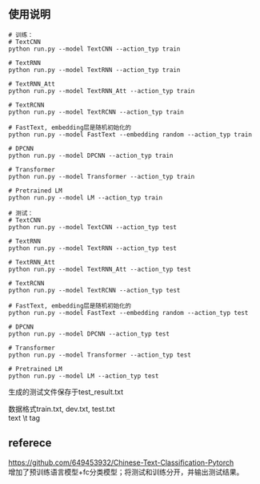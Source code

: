 ## 使用说明
```
# 训练：
# TextCNN
python run.py --model TextCNN --action_typ train

# TextRNN
python run.py --model TextRNN --action_typ train

# TextRNN_Att
python run.py --model TextRNN_Att --action_typ train

# TextRCNN
python run.py --model TextRCNN --action_typ train

# FastText, embedding层是随机初始化的
python run.py --model FastText --embedding random --action_typ train

# DPCNN
python run.py --model DPCNN --action_typ train

# Transformer
python run.py --model Transformer --action_typ train

# Pretrained LM
python run.py --model LM --action_typ train
```

```
# 测试：
# TextCNN
python run.py --model TextCNN --action_typ test

# TextRNN
python run.py --model TextRNN --action_typ test

# TextRNN_Att
python run.py --model TextRNN_Att --action_typ test

# TextRCNN
python run.py --model TextRCNN --action_typ test

# FastText, embedding层是随机初始化的
python run.py --model FastText --embedding random --action_typ test

# DPCNN
python run.py --model DPCNN --action_typ test

# Transformer
python run.py --model Transformer --action_typ test

# Pretrained LM
python run.py --model LM --action_typ test
```

生成的测试文件保存于test_result.txt  

数据格式train.txt, dev.txt, test.txt  
text \t tag

## referece
https://github.com/649453932/Chinese-Text-Classification-Pytorch  
增加了预训练语言模型+fc分类模型；将测试和训练分开，并输出测试结果。  



